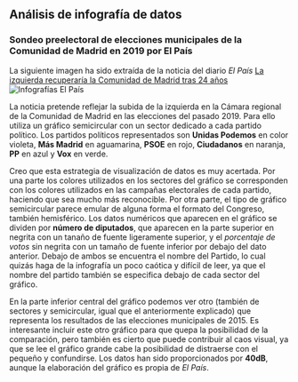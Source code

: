 ## Análisis de infografía de datos 
### Sondeo preelectoral de elecciones municipales de la Comunidad de Madrid en 2019 por El País
La siguiente imagen ha sido extraída de la noticia del diario *El País* [La izquierda recuperaría la Comunidad de Madrid tras 24 años](https://elpais.com/politica/2019/05/19/actualidad/1558286092_743317.html#?rel=mas)
![Infografías El País](https://imagenes.elpais.com/resizer/9oFakgx8oj8wbDhB3v03HCqvi_g=/1960x0/arc-anglerfish-eu-central-1-prod-prisa.s3.amazonaws.com/public/CE3P2ZV6KVUERYJ2LIFDGLEQQ4.png)

La noticia pretende reflejar la subida de la izquierda en la Cámara regional de la Comunidad de Madrid en las elecciones del pasado 2019. Para ello utiliza un gráfico semicircular con un sector dedicado a cada partido político. Los partidos políticos representados son **Unidas Podemos** en color violeta, **Más Madrid** en aguamarina, **PSOE** en rojo, **Ciudadanos** en naranja, **PP** en azul y **Vox** en verde. 

Creo que esta estrategia de visualización de datos es muy acertada. Por una parte los colores utilizados en los sectores del gráfico se corresponden con los colores utilizados en las campañas electorales de cada partido, haciendo que sea mucho más reconocible. Por otra parte, el tipo de gráfico semicircular parece emular de alguna forma el formato del Congreso, también hemisférico. 
Los datos numéricos que aparecen en el gráfico se dividen por **número de diputados**, que aparecen en la parte superior en negrita con un tanaño de fuente ligeramente superior, y el *porcentaje de votos* sin negrita con un tamaño de fuente inferior por debajo del dato anterior. Debajo de ambos se encuentra el nombre del Partido, lo cual quizás haga de la infografía un poco caótica y difícil de leer, ya que el nombre del partido también se especifica debajo de cada sector del gráfico. 

En la parte inferior central del gráfico podemos ver otro (también de sectores y semicircular, igual que el anteriormente explicado) que representa los resultados de las elecciones municipales de 2015. Es interesante incluir este otro gráfico para que quepa la posibilidad de la comparación, pero también es cierto que puede contribuir al caos visual, ya que se lee el gráfico grande cabe la posibilidad de distraerse con el pequeño y confundirse. 
Los datos han sido proporcionados por **40dB**, aunque la elaboración del gráfico es propia de *El País*. 
